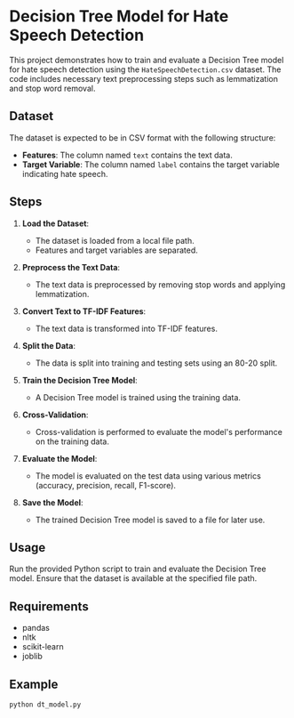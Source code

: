 # Decision Tree Model for Hate Speech Detection

This project demonstrates how to train and evaluate a Decision Tree model for hate speech detection using the `HateSpeechDetection.csv` dataset. The code includes necessary text preprocessing steps such as lemmatization and stop word removal.

## Dataset

The dataset is expected to be in CSV format with the following structure:
- **Features**: The column named `text` contains the text data.
- **Target Variable**: The column named `label` contains the target variable indicating hate speech.

## Steps

1. **Load the Dataset**:
   - The dataset is loaded from a local file path.
   - Features and target variables are separated.

2. **Preprocess the Text Data**:
   - The text data is preprocessed by removing stop words and applying lemmatization.

3. **Convert Text to TF-IDF Features**:
   - The text data is transformed into TF-IDF features.

4. **Split the Data**:
   - The data is split into training and testing sets using an 80-20 split.

5. **Train the Decision Tree Model**:
   - A Decision Tree model is trained using the training data.

6. **Cross-Validation**:
   - Cross-validation is performed to evaluate the model's performance on the training data.

7. **Evaluate the Model**:
   - The model is evaluated on the test data using various metrics (accuracy, precision, recall, F1-score).

8. **Save the Model**:
   - The trained Decision Tree model is saved to a file for later use.

## Usage

Run the provided Python script to train and evaluate the Decision Tree model. Ensure that the dataset is available at the specified file path.

## Requirements

- pandas
- nltk
- scikit-learn
- joblib

## Example

```sh
python dt_model.py

